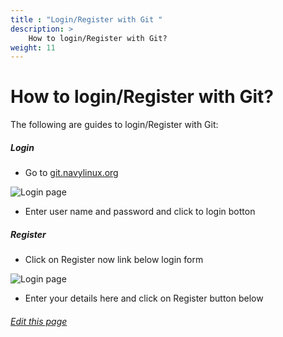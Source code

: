 ```yaml
---
title : "Login/Register with Git "
description: >
    How to login/Register with Git?
weight: 11
---
```

# How to login/Register with Git?

The following are guides to login/Register with Git:


##### Login

*  Go to  [git.navylinux.org](https://git.navylinux.org/users/sign_in)

 ![Login page](/images/documentation/login.PNG)

* Enter user name and password and click to login botton
##### Register

* Click on Register now link below login form 

![Login page](/images/documentation/register.PNG)

* Enter your details here and click on Register button below

###### [Edit this page](https://git.navylinux.org/website/navylinux-org/-/blob/main/content/wiki/developer-guide/login-register.md)